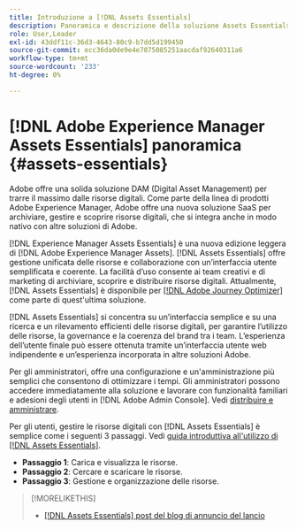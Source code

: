```yaml
---
title: Introduzione a [!DNL Assets Essentials]
description: Panoramica e descrizione della soluzione Assets Essentials
role: User,Leader
exl-id: 43ddf11c-36d3-4643-80c9-b7dd5d199450
source-git-commit: ecc36da0de9e4e7075085251aacdaf92640311a6
workflow-type: tm+mt
source-wordcount: '233'
ht-degree: 0%

---
```


# [!DNL Adobe Experience Manager Assets Essentials] panoramica {#assets-essentials}

<!-- TBD: Update this banner to remove Beta label. 
![Banner image for beta docs](assets/do-not-localize/banner-image-beta-docs.png)
-->

Adobe offre una solida soluzione DAM (Digital Asset Management) per trarre il massimo dalle risorse digitali. Come parte della linea di prodotti Adobe Experience Manager, Adobe offre una nuova soluzione SaaS per archiviare, gestire e scoprire risorse digitali, che si integra anche in modo nativo con altre soluzioni di Adobe.

[!DNL Experience Manager Assets Essentials] è una nuova edizione leggera di [!DNL Adobe Experience Manager Assets]. [!DNL Assets Essentials] offre gestione unificata delle risorse e collaborazione con un’interfaccia utente semplificata e coerente. La facilità d’uso consente ai team creativi e di marketing di archiviare, scoprire e distribuire risorse digitali. Attualmente, [!DNL Assets Essentials] è disponibile per [[!DNL Adobe Journey Optimizer]](https://experienceleague.adobe.com/docs/journey-optimizer/using/ajo-home.html) come parte di quest&#39;ultima soluzione.

[!DNL Assets Essentials] si concentra su un’interfaccia semplice e su una ricerca e un rilevamento efficienti delle risorse digitali, per garantire l’utilizzo delle risorse, la governance e la coerenza del brand tra i team. L’esperienza dell’utente finale può essere ottenuta tramite un’interfaccia utente web indipendente e un’esperienza incorporata in altre soluzioni Adobe.

Per gli amministratori, offre una configurazione e un&#39;amministrazione più semplici che consentono di ottimizzare i tempi. Gli amministratori possono accedere immediatamente alla soluzione e lavorare con funzionalità familiari e adesioni degli utenti in [!DNL Adobe Admin Console]. Vedi [distribuire e amministrare](/help/deploy-administer.md).

Per gli utenti, gestire le risorse digitali con [!DNL Assets Essentials] è semplice come i seguenti 3 passaggi. Vedi [guida introduttiva all&#39;utilizzo di [!DNL Assets Essentials]](/help/get-started.md).

* **Passaggio 1**: Carica e visualizza le risorse.
* **Passaggio 2**: Cercare e scaricare le risorse.
* **Passaggio 3**: Gestione e organizzazione delle risorse.

>[!MORELIKETHIS]
>
>* [[!DNL Assets Essentials] post del blog di annuncio del lancio](https://blog.adobe.com/en/publish/2021/04/27/introducing-adobe-experience-manager-assets-essentials-to-simplify-collaboration-across-teams.html)

